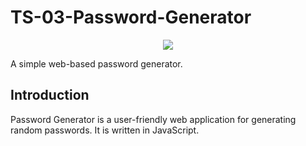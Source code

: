 # TS-03-Password-Generator

<div align="center">
	<img src="https://user-images.githubusercontent.com/69242373/91719591-f559fc80-ebd8-11ea-8689-588d6db8a8fd.png">
</div>

A simple web-based password generator.

## Introduction

Password Generator is a user-friendly web application for generating random passwords. It is written in JavaScript.
